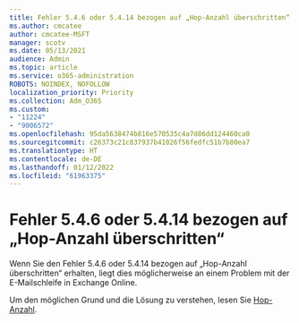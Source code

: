 ```yaml
---
title: Fehler 5.4.6 oder 5.4.14 bezogen auf „Hop-Anzahl überschritten“
ms.author: cmcatee
author: cmcatee-MSFT
manager: scotv
ms.date: 05/13/2021
audience: Admin
ms.topic: article
ms.service: o365-administration
ROBOTS: NOINDEX, NOFOLLOW
localization_priority: Priority
ms.collection: Adm_O365
ms.custom:
- "11224"
- "9006572"
ms.openlocfilehash: 95da5638474b816e570535c4a7d86dd124460ca0
ms.sourcegitcommit: c26373c21c837937b41026f56fedfc51b7b80ea7
ms.translationtype: HT
ms.contentlocale: de-DE
ms.lasthandoff: 01/12/2022
ms.locfileid: "61963375"
---
```

# <a name="error-546-or-5414-related-to-hop-count-exceeded"></a>Fehler 5.4.6 oder 5.4.14 bezogen auf „Hop-Anzahl überschritten“

Wenn Sie den Fehler 5.4.6 oder 5.4.14 bezogen auf „Hop-Anzahl überschritten“ erhalten, liegt dies möglicherweise an einem Problem mit der E-Mailschleife in Exchange Online.

Um den möglichen Grund und die Lösung zu verstehen, lesen Sie [Hop-Anzahl](https://docs.microsoft.com/exchange/mail-flow-best-practices/non-delivery-reports-in-exchange-online/fix-error-code-5-4-6-through-5-4-20-in-exchange-online).